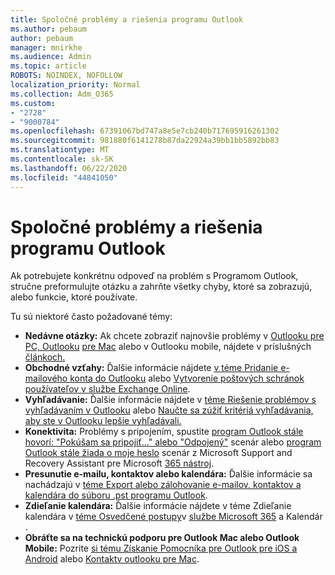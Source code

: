 ```yaml
---
title: Spoločné problémy a riešenia programu Outlook
ms.author: pebaum
author: pebaum
manager: mnirkhe
ms.audience: Admin
ms.topic: article
ROBOTS: NOINDEX, NOFOLLOW
localization_priority: Normal
ms.collection: Adm_O365
ms.custom:
- "2728"
- "9000784"
ms.openlocfilehash: 67391067bd747a8e5e7cb240b717695916261302
ms.sourcegitcommit: 981880f6141278b87da22924a39bb1bb5892bb83
ms.translationtype: MT
ms.contentlocale: sk-SK
ms.lasthandoff: 06/22/2020
ms.locfileid: "44841050"
---
```

# <a name="outlook-common-issues-and-resolutions"></a>Spoločné problémy a riešenia programu Outlook

Ak potrebujete konkrétnu odpoveď na problém s Programom Outlook, stručne preformulujte otázku a zahrňte všetky chyby, ktoré sa zobrazujú, alebo funkcie, ktoré používate.

Tu sú niektoré často požadované témy:

- **Nedávne otázky:**  Ak chcete zobraziť najnovšie problémy v [Outlooku pre PC, Outlooku](https://support.office.com/article/ecf61305-f84f-4e13-bb73-95a214ac1230) [pre Mac](https://support.office.com/article/54afa5e3-db38-422a-9d94-3b55330ded8e) alebo v Outlooku mobile, nájdete v príslušných [článkoch.](https://support.office.com/article/a264ef01-9c88-48fb-9285-7017e4f31f02)
- **Obchodné vzťahy:**  Ďalšie informácie nájdete [v téme Pridanie e-mailového konta do Outlooku](https://support.office.com/article/6e27792a-9267-4aa4-8bb6-c84ef146101b) alebo [Vytvorenie poštových schránok používateľov v službe Exchange Online](https://docs.microsoft.com/Exchange/recipients-in-exchange-online/create-user-mailboxes).
- **Vyhľadávanie:**  Ďalšie informácie nájdete v [téme Riešenie problémov s vyhľadávaním v Outlooku](https://support.office.com/article/2556b11f-f4d8-46be-b0a7-de33a3f4f066) alebo [Naučte sa zúžiť kritériá vyhľadávania, aby ste v Outlooku lepšie vyhľadávali.](https://support.office.com/article/D824D1E9-A255-4C8A-8553-276FB895A8DA)
- **Konektivita:**  Problémy s pripojením, spustite [program Outlook stále hovorí: "Pokúšam sa pripojiť..." alebo "Odpojený"](https://aka.ms/SaRA-OutlookDisconnect) scenár alebo [program Outlook stále žiada o moje heslo](https://aka.ms/SaRA-OutlookPwdPrompt) scenár z Microsoft Support and Recovery Assistant pre Microsoft [365 nástroj](https://diagnostics.outlook.com/#/).
- **Presunutie e-mailu, kontaktov alebo kalendára:**  Ďalšie informácie sa nachádzajú v [téme Export alebo zálohovanie e-mailov, kontaktov a kalendára do súboru .pst programu Outlook](https://support.office.com/article/14252b52-3075-4e9b-be4e-ff9ef1068f91).
- **Zdieľanie kalendára:**  Ďalšie informácie nájdete v téme Zdieľanie kalendára v [téme Osvedčené postupy](https://support.office.com/article/D93F72D3-2361-4E0D-8D6A-5C4939C17F39)v [službe Microsoft 365](https://support.office.com/article/b576ecc3-0945-4d75-85f1-5efafb8a37b4) a Kalendár .
- **Obráťte sa na technickú podporu pre Outlook Mac alebo Outlook Mobile:**  Pozrite [si tému Získanie Pomocníka pre Outlook pre iOS a Android](https://support.office.com/article/218a22d1-9fa5-4889-b689-de1c63493243) alebo [Kontaktv outlooku pre Mac](https://support.office.com/article/d0410177-8e65-4487-93f7-206a3a3d71a8).
